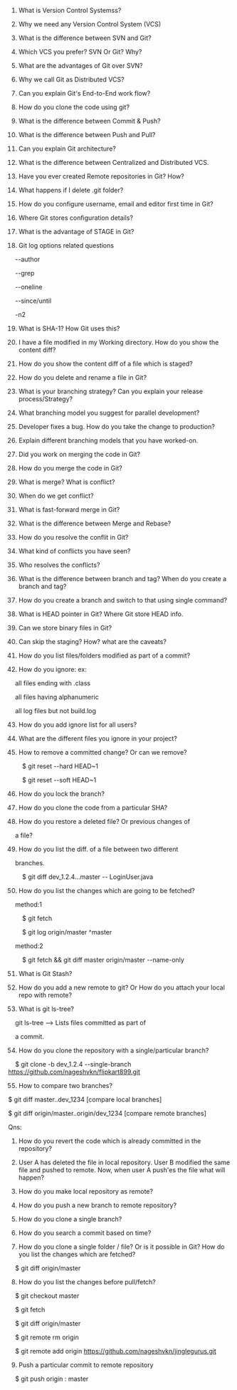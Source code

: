 
1. What is Version Control Systemss?

2. Why we need any Version Control System (VCS)

3. What is the difference between SVN and Git?

4. Which VCS you prefer? SVN Or Git? Why?

5. What are the advantages of Git over SVN?

6. Why we call Git as Distributed VCS?

7. Can you explain Git's End-to-End work flow?

8. How do you clone the code using git?

9. What is the difference between Commit & Push?

10. What is the difference between Push and Pull?

11. Can you explain Git architecture?

12. What is the difference between Centralized and Distributed VCS.

13. Have you ever created Remote repositories in Git? How?

14. What happens if I delete .git folder?

15. How do you configure username, email and editor first time in Git?

16. Where Git stores configuration details?

17. What is the advantage of STAGE in Git?

18. Git log options related questions

    --author

    --grep

    --oneline

    --since/until

    -n2

19. What is SHA-1? How Git uses this?

20. I have a file modified in my Working directory. How do you show the content diff?

21. How do you show the content diff of a file which is staged?

22. How do you delete and rename a file in Git?

23. What is your branching strategy? Can you explain your release process/Strategy?

24. What branching model you suggest for parallel development?

25. Developer fixes a bug. How do you take the change to production?

25. Explain different branching models that you have worked-on.

26. Did you work on merging the code in Git?

27. How do you merge the code in Git?

28. What is merge? What is conflict?

29. When do we get conflict?

30. What is fast-forward merge in Git?

31. What is the difference between Merge and Rebase?

32. How do you resolve the conflit in Git?

34. What kind of conflicts you have seen?

35. Who resolves the conflicts?

6. What is the difference between branch and tag? When do you create a branch and tag?

37. How do you create a branch and switch to that using single command?

38. What is HEAD pointer in Git? Where Git store HEAD info.

39. Can we store binary files in Git?

40. Can skip the staging? How? what are the caveats?

41. How do you list files/folders modified as part of a commit?

42. How do you ignore: ex:

    all files ending with .class

    all files having alphanumeric

    all log files but not build.log

43. How do you add ignore list for all users?

44. What are the different files you ignore in your project?

45. How to remove a committed change? Or can we remove?

        $ git reset --hard HEAD~1

        $ git reset --soft HEAD~1

46. How do you lock the branch?

47. How do you clone the code from a particular SHA?

48. How do you restore a deleted file? Or previous changes of

    a file?

49. How do you list the diff. of a file between two different

    branches.

        $ git diff dev_1.2.4...master -- LoginUser.java

50. How do you list the changes which are going to be fetched?

    method:1        

        $ git fetch    

        $ git log origin/master ^master

    method:2

        $ git fetch && git diff master origin/master --name-only

  

51. What is Git Stash?

52. How do you add a new remote to git? Or How do you attach your local repo with remote?

53. What is git ls-tree?

    git ls-tree <sha> --> Lists files committed as part of

    a commit.

54. How do you clone the repository with a single/particular branch?

    $ git clone -b dev_1.2.4 --single-branch https://github.com/nageshvkn/flipkart899.git

  

55. How to compare two branches?

$ git diff master..dev_1234 [compare local branches]

$ git diff origin/master..origin/dev_1234 [compare remote branches]

  

Qns:

1. How do you revert the code which is already committed in the repository?

2. User A has deleted the file in local repository. User B modified the same file and pushed to remote. Now, when user A push'es the file what will happen?

3. How do you make local repository as remote?

4. How do you push a new branch to remote repository?

5. How do you clone a single branch?

6. How do you search a commit based on time?

7. How do you clone a single folder / file? Or is it possible in Git? How do you list the changes which are fetched?

    $ git diff origin/master

8. How do you list the changes before pull/fetch?

    $ git checkout master                                                  

    $ git fetch                                        

    $ git diff origin/master

    $ git remote rm origin

    $ git remote add origin https://github.com/nageshvkn/jinglegurus.git

  

9. Push a particular commit to remote repository

    $ git push origin <hash>: master